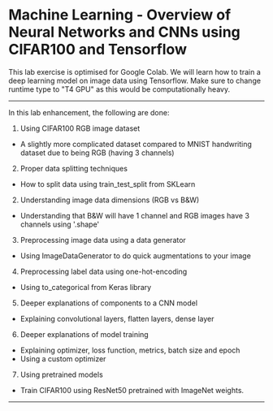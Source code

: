 # Machine Learning - Overview of Neural Networks and CNNs using CIFAR100 and Tensorflow

This lab exercise is optimised for Google Colab. We will learn how to train a deep learning model on image data using Tensorflow. Make sure to change runtime type to "T4 GPU" as this would be computationally heavy.

---
In this lab enhancement, the following are done:

1. Using CIFAR100 RGB image dataset
- A slightly more complicated dataset compared to MNIST handwriting dataset due to being RGB (having 3 channels)
2. Proper data splitting techniques
- How to split data using train_test_split from SKLearn
2. Understanding image data dimensions (RGB vs B&W)
- Understanding that B&W will have 1 channel and RGB images have 3 channels using '.shape' 
3. Preprocessing image data using a data generator
- Using ImageDataGenerator to do quick augmentations to your image
4. Preprocessing label data using one-hot-encoding
- Using to_categorical from Keras library
5. Deeper explanations of components to a CNN model
- Explaining convolutional layers, flatten layers, dense layer
6. Deeper explanations of model training
- Explaining optimizer, loss function, metrics, batch size and epoch
- Using a custom optimizer
7. Using pretrained models
- Train CIFAR100 using ResNet50 pretrained with ImageNet weights.
---

